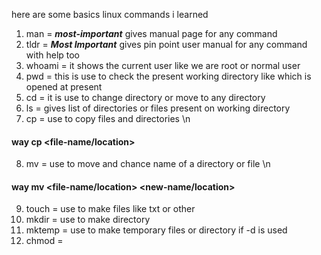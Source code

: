 here are some basics linux commands i learned 
1. man = ***most-important*** gives manual page for any command 
2. tldr = ***Most Important*** gives pin point user manual for any command with help too 
3. whoami = it shows the current user like we are root or normal user 
4. pwd = this is use to check the present working directory like which is opened at present
5. cd = it is use to change directory or move to any directory 
6. ls = gives list of directories or files present on working directory 
7. cp = use to copy files and directories \n
#### way cp <file-name/location> <new-file-location>
8. mv = use to move and chance name of a directory or file \n
#### way mv <file-name/location> <new-name/location>
9. touch = use to make files like txt or other 
10. mkdir = use to make directory 
11. mktemp = use to make temporary files or directory if -d is used 
12. chmod = 

